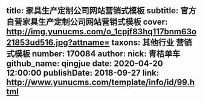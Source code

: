 title: 家具生产定制公司网站营销式模板
subtitle: 官方自营家具生产定制公司网站营销式模板
cover: http://img.yunucms.com/o_1cpjf83hq117bnm63o21853ud516.jpg?attname=
taxons: 其他行业 营销式模板
number: 170084
author:
  nick: 青桔单车
  github_name: qingjue
date: 2020-04-20 12:00:00
publishDate: 2018-09-27
link: http://www.yunucms.com/template/info/id/99.html
---
